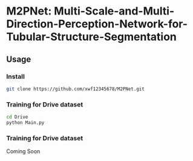 # M2PNet: Multi-Scale-and-Multi-Direction-Perception-Network-for-Tubular-Structure-Segmentation
## Usage
### Install
```bash
git clone https://github.com/xwf12345678/M2PNet.git
```
### Training for Drive dataset
```bash
cd Drive
python Main.py
```
### Training for Drive dataset
Coming Soon
